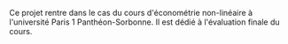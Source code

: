 Ce projet rentre dans le cas du cours d'économétrie non-linéaire à l'université Paris 1 Panthéon-Sorbonne. Il est dédié à l'évaluation finale du cours.
